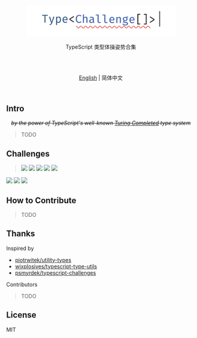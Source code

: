 <p align='center'>
<img src='./screenshots/logo.svg' width='400'/>
</p>

<p align='center'>
TypeScript 类型体操姿势合集
</p>

<br>
<br>

<p align='center'>
<a href='./README.md'>English</a> | 简体中文
</p>

<br>

## Intro

<p align='center'>
<del><em>by the power of TypeScript's well-known <a href="https://github.com/microsoft/TypeScript/issues/14833">Turing Completed</a> type system</em></del>
</p>

> TODO

## Challenges

> ![](https://img.shields.io/badge/-热身-yellow) ![](https://img.shields.io/badge/-简单-green) ![](https://img.shields.io/badge/-中等-orange) ![](https://img.shields.io/badge/-困难-red) ![](https://img.shields.io/badge/-地狱-purple)

<!--challenges-start-->
<a href="https://type-challenges.netlify.app/case/2/play/zh-CN"><img src="https://img.shields.io/badge/-%232%20--%20%E8%8E%B7%E5%8F%96%E5%87%BD%E6%95%B0%E8%BF%94%E5%9B%9E%E7%B1%BB%E5%9E%8B-orange"/></a> <a href="https://type-challenges.netlify.app/case/3/play/zh-CN"><img src="https://img.shields.io/badge/-%233%20--%20%E5%AE%9E%E7%8E%B0%20Omit%3CT%2C%20K%3E-orange"/></a> <a href="https://type-challenges.netlify.app/case/4/play/zh-CN"><img src="https://img.shields.io/badge/-%234%20--%20%E5%AE%9E%E7%8E%B0%20Pick%3CT%2C%20K%3E-green"/></a> 
<!--challenges-end-->

## How to Contribute

> TODO

## Thanks

Inspired by

- [piotrwitek/utility-types](https://github.com/piotrwitek/utility-types)
- [wixplosives/typescript-type-utils](https://github.com/wixplosives/typescript-type-utils)
- [psmyrdek/typescript-challenges](https://github.com/psmyrdek/typescript-challenges)

Contributors

> TODO


## License

MIT